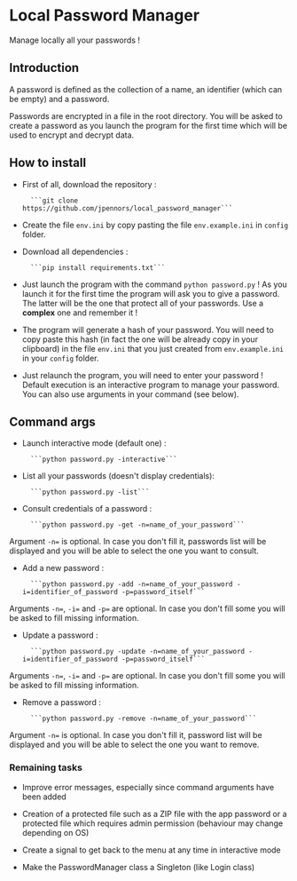 # Local Password Manager

Manage locally all your passwords !

## Introduction

A password is defined as the collection of a name, an identifier (which can be empty) and a password.

Passwords are encrypted in a file in the root directory. You will be asked to create a password as you launch the 
program for the first time which will be used to encrypt and decrypt data.


## How to install

- First of all, download the repository :

        ```git clone https://github.com/jpennors/local_password_manager``` 

- Create the file `env.ini` by copy pasting the file `env.example.ini` in `config` folder.

- Download all dependencies :

        ```pip install requirements.txt```

- Just launch the program with the command `python password.py` ! As you launch it for the first time the program will ask you to give a password. The latter 
will be the one that protect all of your passwords. Use a **complex** one and remember it !

- The program will generate a hash of your password. You will need to copy paste this hash (in fact the one will be
already copy in your clipboard) in the file `env.ini` that
you just created from `env.example.ini` in your `config` folder.

- Just relaunch the program, you will need to enter your password ! Default execution is an interactive program to manage your 
password. You can also use arguments in your command (see below).

## Command args

- Launch interactive mode (default one) :

        ```python password.py -interactive```

- List all your passwords (doesn't display credentials):

        ```python password.py -list```

- Consult credentials of a password :

        ```python password.py -get -n=name_of_your_password```

Argument `-n=` is optional. In case you don't fill it, passwords list will be displayed and you will be able to 
select the one you want to consult.

- Add a new password :

        ```python password.py -add -n=name_of_your_password -i=identifier_of_password -p=password_itself```

Arguments `-n=`, `-i=` and `-p=` are optional. In case you don't fill some you will be asked to fill missing 
information. 

- Update a password :

        ```python password.py -update -n=name_of_your_password -i=identifier_of_password -p=password_itself```

Arguments `-n=`, `-i=` and `-p=` are optional. In case you don't fill some you will be asked to fill missing 
information. 

- Remove a password :

        ```python password.py -remove -n=name_of_your_password```

Argument `-n=` is optional. In case you don't fill it, password list will be displayed and you will be able to 
select the one you want to remove.


### Remaining tasks

- Improve error messages, especially since command arguments have been added

- Creation of a protected file such as a ZIP file with the app password or a protected file which requires
admin permission (behaviour may change depending on OS)

- Create a signal to get back to the menu at any time in interactive mode

- Make the PasswordManager class a Singleton (like Login class)

